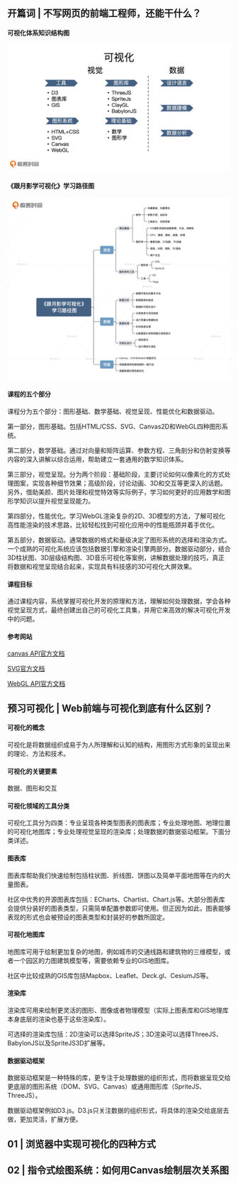 ## 开篇词 | 不写网页的前端工程师，还能干什么？

#### 可视化体系知识结构图

![可视化体系知识结构图](./images/可视化体系知识结构图.jpg)

#### 《跟月影学可视化》学习路径图

![《跟月影学可视化》学习路径图](./images/《跟月影学可视化》学习路径图.jpg)

#### 课程的五个部分

课程分为五个部分：图形基础、数学基础、视觉呈现、性能优化和数据驱动。

第一部分，图形基础。包括HTML/CSS、SVG、Canvas2D和WebGL四种图形系统。

第二部分，数学基础。通过对向量和矩阵运算、参数方程、三角剖分和仿射变换等内容的深入讲解以综合运用，帮助建立一套通用的数学知识体系。

第三部分，视觉呈现。分为两个阶段：基础阶段，主要讨论如何以像素化的方式处理图案，实现各种细节效果；高级阶段，讨论动画、3D和交互等更深入的话题。另外，借助美颜、图片处理和视觉特效等实际例子，学习如何更好的应用数学和图形学知识以提升视觉呈现能力。

第四部分，性能优化。学习WebGL渲染复杂的2D、3D模型的方法，了解可视化高性能渲染的技术思路，比较轻松找到可视化应用中的性能瓶颈并着手优化。

第五部分，数据驱动。通常数据的格式和量级决定了图形系统的选择和渲染方式。一个成熟的可视化系统应该包括数据引擎和渲染引擎两部分。数据驱动部分，结合3D柱状图、3D层级结构图、3D音乐可视化等案例，讲解数据处理的技巧，真正将数据和视觉呈现结合起来，实现具有科技感的3D可视化大屏效果。

#### 课程目标

通过课程内容，系统掌握可视化开发的原理和方法，理解如何处理数据，学会各种视觉呈现方式，最终创建出自己的可视化工具集，并用它来高效的解决可视化开发中的问题。

#### 参考网站

[canvas API官方文档](https://developer.mozilla.org/zh-CN/docs/Web/API/Canvas_API)

[SVG官方文档](https://developer.mozilla.org/zh-CN/docs/Web/SVG)

[WebGL API官方文档](https://developer.mozilla.org/zh-CN/docs/Web/API/WebGL_API)



## 预习可视化 | Web前端与可视化到底有什么区别？

#### 可视化的概念

可视化是将数据组织成易于为人所理解和认知的结构，用图形方式形象的呈现出来的理论、方法和技术。

#### 可视化的关键要素

数据、图形和交互

#### 可视化领域的工具分类

可视化工具分为四类：专业呈现各种类型图表的图表库；专业处理地图、地理位置的可视化地图库；专业处理视觉呈现的渲染库；处理数据的数据驱动框架。下面分类详述。

#### 图表库

图表库帮助我们快速绘制包括柱状图、折线图、饼图以及简单平面地图等在内的大量图表。

社区中优秀的开源图表库包括：ECharts、Chartist、Chart.js等。大部分图表库会提供分装好的图表类型，只需简单配置参数即可使用。但正因为如此，图表能够表现的形式也会被预设的图表类型和封装好的参数所固定。

#### 可视化地图库

地图库可用于绘制更加复杂的地图，例如城市的交通线路和建筑物的三维模型，或者一个园区的力图建筑模型等，需要依赖专业的GIS地图库。

社区中比较成熟的GIS库包括Mapbox、Leaflet、Deck.gl、CesiumJS等。

#### 渲染库

渲染库可用来绘制更灵活的图形、图像或者物理模型（实际上图表库和GIS地理库本身底层的渲染也基于这些渲染库）。

可选择的渲染库包括：2D渲染可以选择SpriteJS；3D渲染可以选择ThreeJS、BabylonJS以及SpriteJS3D扩展等。

#### 数据驱动框架

数据驱动框架是一种特殊的库，更专注于处理数据的组织形式，而将数据呈现交给更底层的图形系统（DOM、SVG、Canvas）或通用图形库（SpriteJS、ThreeJS）。

数据驱动框架例如D3.js。D3.js只关注数据的组织形式，将具体的渲染交给底层去做，更加灵活，扩展方便。

## 01 | 浏览器中实现可视化的四种方式

## 02 | 指令式绘图系统：如何用Canvas绘制层次关系图

